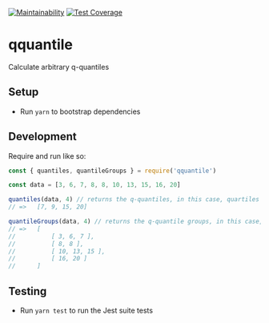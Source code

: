 [![Maintainability](https://api.codeclimate.com/v1/badges/e2a2afcf3c697aac3f1a/maintainability)](https://codeclimate.com/github/nscarlson/qquantile/maintainability)
[![Test Coverage](https://api.codeclimate.com/v1/badges/e2a2afcf3c697aac3f1a/test_coverage)](https://codeclimate.com/github/nscarlson/qquantile/test_coverage)

# qquantile

Calculate arbitrary q-quantiles

## Setup

-   Run `yarn` to bootstrap dependencies

## Development

Require and run like so:

```js
const { quantiles, quantileGroups } = require('qquantile')

const data = [3, 6, 7, 8, 8, 10, 13, 15, 16, 20]

quantiles(data, 4) // returns the q-quantiles, in this case, quartiles
// =>   [7, 9, 15, 20]

quantileGroups(data, 4) // returns the q-quantile groups, in this case, all quartile groups
// =>   [
//          [ 3, 6, 7 ],
//          [ 8, 8 ],
//          [ 10, 13, 15 ],
//          [ 16, 20 ]
//      ]
```

## Testing

-   Run `yarn test` to run the Jest suite tests
